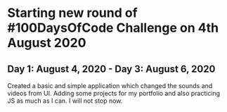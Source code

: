 <h1>Starting new round of #100DaysOfCode Challenge on 4th August 2020</h1>

<h2>Day 1: August 4, 2020 - Day 3: August 6, 2020</h2>
<p>Created a basic and simple application which changed the sounds and videos from UI. Adding some projects for my portfolio and also practicing JS as much as I can. I will not stop now.</p>
